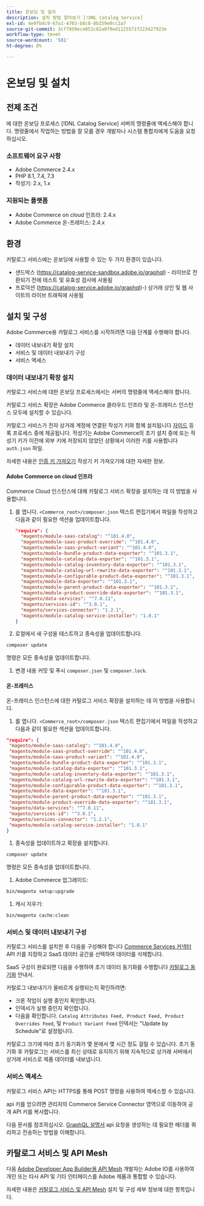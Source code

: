 ```yaml
---
title: 온보딩 및 설치
description: 설치 방법 알아보기 [!DNL Catalog Service]
exl-id: 4e9fbdc9-67a1-4703-b8c0-8b159e0cc2a7
source-git-commit: 3cf7959ece051c82a0f9ed1125571f223427923e
workflow-type: tm+mt
source-wordcount: '581'
ht-degree: 0%

---
```


# 온보딩 및 설치

## 전제 조건

에 대한 온보딩 프로세스 [!DNL Catalog Service] 서버의 명령줄에 액세스해야 합니다. 명령줄에서 작업하는 방법을 잘 모를 경우 개발자나 시스템 통합자에게 도움을 요청하십시오.

### 소프트웨어 요구 사항

- Adobe Commerce 2.4.x
- PHP 8.1, 7.4, 7.3
- 작성기: 2.x, 1.x

### 지원되는 플랫폼

- Adobe Commerce on cloud 인프라: 2.4.x
- Adobe Commerce 온-프레미스: 2.4.x

## 환경

카탈로그 서비스에는 온보딩에 사용할 수 있는 두 가지 환경이 있습니다.

- 샌드박스 (https://catalog-service-sandbox.adobe.io/graphql) - 라이브로 전환되기 전에 테스트 및 유효성 검사에 사용됨
- 프로덕션 (https://catalog-service.adobe.io/graphql)-) 상거래 상인 및 웹 사이트의 라이브 트래픽에 사용됨

## 설치 및 구성

Adobe Commerce용 카탈로그 서비스를 시작하려면 다음 단계를 수행해야 합니다.

- 데이터 내보내기 확장 설치
- 서비스 및 데이터 내보내기 구성
- 서비스 액세스

### 데이터 내보내기 확장 설치

카탈로그 서비스에 대한 온보딩 프로세스에서는 서버의 명령줄에 액세스해야 합니다.

카탈로그 서비스 확장은 Adobe Commerce 클라우드 인프라 및 온-프레미스 인스턴스 모두에 설치할 수 있습니다.

카탈로그 서비스가 전자 상거래 계정에 연결된 작성기 키와 함께 설치됩니다 [자이드](https://developer.adobe.com/commerce/marketplace/guides/sellers/profile-personal/#field-descriptions) 등록 프로세스 중에 제공됩니다. 작성기는 Adobe Commerce의 초기 설치 중에 또는 작성기 키가 이전에 외부 키에 저장되지 않았던 상황에서 이러한 키를 사용합니다 `auth.json` 파일.

자세한 내용은 [인증 키 가져오기](https://experienceleague.adobe.com/docs/commerce-operations/installation-guide/prerequisites/authentication-keys.html) 작성기 키 가져오기에 대한 자세한 정보.

#### Adobe Commerce on cloud 인프라

Commerce Cloud 인스턴스에 대해 카탈로그 서비스 확장을 설치하는 데 이 방법을 사용합니다.

1. 를 엽니다. `<Commerce_root>/composer.json` 텍스트 편집기에서 파일을 작성하고 다음과 같이 필요한 섹션을 업데이트합니다.

   ```json
   "require": {
     "magento/module-saas-catalog": "^101.4.0",
     "magento/module-saas-product-override": "^101.4.0",
     "magento/module-saas-product-variant": "^101.4.0",
     "magento/module-bundle-product-data-exporter": "^101.3.1",
     "magento/module-catalog-data-exporter": "^101.3.1",
     "magento/module-catalog-inventory-data-exporter": "^101.3.1",
     "magento/module-catalog-url-rewrite-data-exporter": "^101.3.1",
     "magento/module-configurable-product-data-exporter": "^101.3.1",
     "magento/module-data-exporter": "^101.3.1",
     "magento/module-parent-product-data-exporter": "^101.3.1",
     "magento/module-product-override-data-exporter": "^101.3.1",
     "magento/data-services": "^7.0.11",
     "magento/services-id": "^3.0.1",
     "magento/services-connector": "1.2.1",
     "magento/module-catalog-service-installer": "1.0.1"
   }
   ```

1. 로컬에서 새 구성을 테스트하고 종속성을 업데이트합니다.

```bash
composer update
```

명령은 모든 종속성을 업데이트합니다.

1. 변경 내용 커밋 및 푸시 `composer.json` 및 `composer.lock`.

#### 온-프레미스

온-프레미스 인스턴스에 대한 카탈로그 서비스 확장을 설치하는 데 이 방법을 사용합니다.

1. 를 엽니다. `<Commerce_root>/composer.json` 텍스트 편집기에서 파일을 작성하고 다음과 같이 필요한 섹션을 업데이트합니다.

```json
"require": {
 "magento/module-saas-catalog": "^101.4.0",
 "magento/module-saas-product-override": "^101.4.0",
 "magento/module-saas-product-variant": "^101.4.0",
 "magento/module-bundle-product-data-exporter": "^101.3.1",
 "magento/module-catalog-data-exporter": "^101.3.1",
 "magento/module-catalog-inventory-data-exporter": "^101.3.1",
 "magento/module-catalog-url-rewrite-data-exporter": "^101.3.1",
 "magento/module-configurable-product-data-exporter": "^101.3.1",
 "magento/module-data-exporter": "^101.3.1",
 "magento/module-parent-product-data-exporter": "^101.3.1",
 "magento/module-product-override-data-exporter": "^101.3.1",
 "magento/data-services": "^7.0.11",
 "magento/services-id": "^3.0.1",
 "magento/services-connector": "1.2.1",
 "magento/module-catalog-service-installer": "1.0.1"
}
```

1. 종속성을 업데이트하고 확장을 설치합니다.

```bash
composer update
```

명령은 모든 종속성을 업데이트합니다.

1. Adobe Commerce 업그레이드:

```bash
bin/magento setup:upgrade
```

1. 캐시 지우기:

```bash
bin/magento cache:clean
```

### 서비스 및 데이터 내보내기 구성

카탈로그 서비스를 설치한 후 다음을 구성해야 합니다 [Commerce Services 커넥터](https://experienceleague.adobe.com/docs/commerce-merchant-services/user-guides/integration-services/saas.html#apikey) API 키를 지정하고 SaaS 데이터 공간을 선택하여 데이터를 삭제합니다.

SaaS 구성이 완료되면 다음을 수행하여 초기 데이터 동기화를 수행합니다 [카탈로그 동기화](https://experienceleague.adobe.com/docs/commerce-merchant-services/user-guides/data-services/catalog-sync.html) 안내서.

카탈로그 내보내기가 올바르게 실행되는지 확인하려면:

- 크론 작업이 실행 중인지 확인합니다.
- 인덱서가 실행 중인지 확인합니다.
- 다음을 확인합니다. `Catalog Attributes Feed, Product Feed, Product Overrides Feed`, 및 `Product Variant Feed` 인덱서는 &quot;Update by Schedule&quot;로 설정됩니다.

카탈로그 크기에 따라 초기 동기화가 몇 분에서 몇 시간 정도 걸릴 수 있습니다. 초기 동기화 후 카탈로그는 서비스를 최신 상태로 유지하기 위해 지속적으로 상거래 서버에서 상거래 서비스로 제품 데이터를 내보냅니다.

### 서비스 액세스

카탈로그 서비스 API는 HTTPS를 통해 POST 명령을 사용하여 액세스할 수 있습니다.

api 키를 얻으려면 관리자의 Commerce Service Connector 영역으로 이동하여 공개 API 키를 복사합니다.

다음 문서를 참조하십시오. [GraphQL 설명서](https://developer.adobe.com/commerce/webapi/graphql/) api 요청을 생성하는 데 필요한 헤더를 쿼리하고 전송하는 방법을 이해합니다.

## 카탈로그 서비스 및 API Mesh

다음 [Adobe Developer App Builder용 API Mesh](https://developer.adobe.com/graphql-mesh-gateway/gateway/overview/) 개발자는 Adobe IO를 사용하여 개인 또는 타사 API 및 기타 인터페이스를 Adobe 제품과 통합할 수 있습니다.

자세한 내용은  [카탈로그 서비스 및 API Mesh](mesh.md) 설치 및 구성 세부 정보에 대한 항목입니다.

